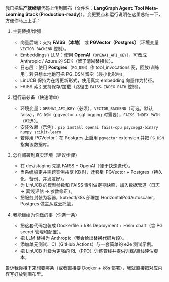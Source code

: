 我已把**生产就绪版**代码上传到画布（文件名：**LangGraph Agent: Tool Meta-Learning Stack (Production-ready)**）。变更要点和运行说明在这里总结一下，方便你马上上手：

1. 主要替换/增强

   * 向量后端：支持 **FAISS（本地）** 或 **PGVector（Postgres）**（环境变量 `VECTOR_BACKEND` 控制）。
   * Embeddings / LLM：使用 **OpenAI**（`OPENAI_API_KEY`），可改成 Anthropic / Azure 的 SDK（留了清晰替换位）。
   * 日志层：使用 **Postgres**（`PG_DSN`）作 tool\_invocations 表，回放/训练用；若只想本地跑可把 PG\_DSN 留空（最小化影响）。
   * LinUCB 保持为在线更新形式，使用真实 embedding 向量作为特征。
   * FAISS 索引支持保存/加载（路径由 `FAISS_INDEX_PATH` 控制）。

2. 运行前必备（快速清单）

   * 环境变量：`OPENAI_API_KEY`（必须），`VECTOR_BACKEND`（可选，默认 faiss），`PG_DSN`（pgvector + sql logging 时需要），`FAISS_INDEX_PATH`（可选）。
   * 安装依赖（示例）：`pip install openai faiss-cpu psycopg2-binary numpy scikit-learn`
   * 若你用 PGVector：在 Postgres 上启用 `pgvector` extension 并把 `PG_DSN` 指向该数据库。

3. 怎样部署到真实环境（建议步骤）

   * 在 dev/staging 先跑 FAISS + OpenAI（便于快速迭代）。
   * 当系统稳定并需跨实例共享 KB 时，迁移到 PGVector + Postgres（持久化、备份、并发友好）。
   * 为 LinUCB 的模型参数和 FAISS 索引做定期快照，加入数据管道（日志 → 离线评估 → 参数修正）。
   * 把服务封装为容器，kubectl/k8s 部署加 HorizontalPodAutoscaler，Postgres 做主从或云托管。

4. 我能继续为你做的事（你选一条）

   * 把这套代码包装成 Dockerfile + k8s Deployment + Helm chart（含 PG secret 管理和配置）。
   * 把 LLM 替换为 Anthropic（我会给出替换代码片段）。
   * 添加单元测试、CI（GitHub Actions）与一套简单的 e2e 测试示例。
   * 把 LinUCB 升级为更强的 RL（PPO）训练管线并提供训练/离线评估脚本。

告诉我你接下来想要哪条（或者直接要 Docker + k8s 部署），我就直接把对应内容写好放到画布里。
